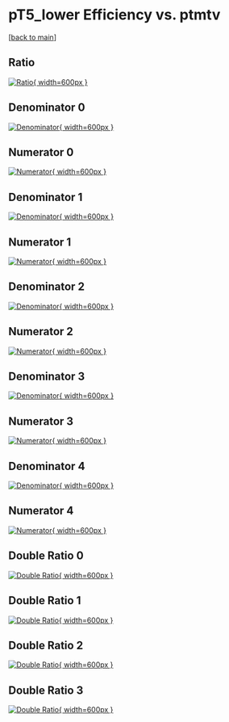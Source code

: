 # pT5_lower Efficiency vs. ptmtv

[[back to main](./)]



## Ratio

[![Ratio](../mtv/var/pT5_lower_vtr_13_-1_eff_ptmtv.png){ width=600px }](../mtv/var/pT5_lower_vtr_13_-1_eff_ptmtv.pdf)

## Denominator 0

[![Denominator](../mtv/den/pT5_lower_vtr_13_-1_eff_ptmtv_den0.png){ width=600px }](../mtv/den/pT5_lower_vtr_13_-1_eff_ptmtv_den0.pdf)

## Numerator 0

[![Numerator](../mtv/num/pT5_lower_vtr_13_-1_eff_ptmtv_num0.png){ width=600px }](../mtv/num/pT5_lower_vtr_13_-1_eff_ptmtv_num0.pdf)

## Denominator 1

[![Denominator](../mtv/den/pT5_lower_vtr_13_-1_eff_ptmtv_den1.png){ width=600px }](../mtv/den/pT5_lower_vtr_13_-1_eff_ptmtv_den1.pdf)

## Numerator 1

[![Numerator](../mtv/num/pT5_lower_vtr_13_-1_eff_ptmtv_num1.png){ width=600px }](../mtv/num/pT5_lower_vtr_13_-1_eff_ptmtv_num1.pdf)

## Denominator 2

[![Denominator](../mtv/den/pT5_lower_vtr_13_-1_eff_ptmtv_den2.png){ width=600px }](../mtv/den/pT5_lower_vtr_13_-1_eff_ptmtv_den2.pdf)

## Numerator 2

[![Numerator](../mtv/num/pT5_lower_vtr_13_-1_eff_ptmtv_num2.png){ width=600px }](../mtv/num/pT5_lower_vtr_13_-1_eff_ptmtv_num2.pdf)

## Denominator 3

[![Denominator](../mtv/den/pT5_lower_vtr_13_-1_eff_ptmtv_den3.png){ width=600px }](../mtv/den/pT5_lower_vtr_13_-1_eff_ptmtv_den3.pdf)

## Numerator 3

[![Numerator](../mtv/num/pT5_lower_vtr_13_-1_eff_ptmtv_num3.png){ width=600px }](../mtv/num/pT5_lower_vtr_13_-1_eff_ptmtv_num3.pdf)

## Denominator 4

[![Denominator](../mtv/den/pT5_lower_vtr_13_-1_eff_ptmtv_den4.png){ width=600px }](../mtv/den/pT5_lower_vtr_13_-1_eff_ptmtv_den4.pdf)

## Numerator 4

[![Numerator](../mtv/num/pT5_lower_vtr_13_-1_eff_ptmtv_num4.png){ width=600px }](../mtv/num/pT5_lower_vtr_13_-1_eff_ptmtv_num4.pdf)

## Double Ratio 0

[![Double Ratio](../mtv/ratio/pT5_lower_vtr_13_-1_eff_ptmtv_ratio0.png){ width=600px }](../mtv/ratio/pT5_lower_vtr_13_-1_eff_ptmtv_ratio0.pdf)

## Double Ratio 1

[![Double Ratio](../mtv/ratio/pT5_lower_vtr_13_-1_eff_ptmtv_ratio1.png){ width=600px }](../mtv/ratio/pT5_lower_vtr_13_-1_eff_ptmtv_ratio1.pdf)

## Double Ratio 2

[![Double Ratio](../mtv/ratio/pT5_lower_vtr_13_-1_eff_ptmtv_ratio2.png){ width=600px }](../mtv/ratio/pT5_lower_vtr_13_-1_eff_ptmtv_ratio2.pdf)

## Double Ratio 3

[![Double Ratio](../mtv/ratio/pT5_lower_vtr_13_-1_eff_ptmtv_ratio3.png){ width=600px }](../mtv/ratio/pT5_lower_vtr_13_-1_eff_ptmtv_ratio3.pdf)

